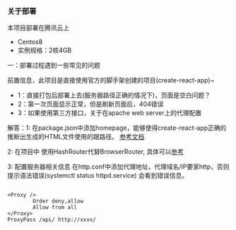### 关于部署

本项目部署在腾讯云上

- Centos8
- 实例规格：2核4GB

一：部署过程遇到一些常见的问题

前置信息，此项目是直接使用官方的脚手架创建的项目(create-react-app)~

- 1：直接打包后部署上去(服务器路径正确的情况下)，页面是空白问题？
- 2：第一次页面显示正常，但是刷新页面后，404错误
- 3：如果使用第三方接口，关于在apache web server上的代理配置

解答：1: 在package.json中添加homepage，能够使得create-react-app正确的推断出生成的HTML文件使用的跟路径。
     [参考文档](https://create-react-app.dev/docs/deployment/)

2: 在项目中 使用HashRouter代替BrowserRouter, 具体可以[参考](https://zhuanlan.zhihu.com/p/429860146)

3: 配置服务器相关信息 在http.conf中添加代理地址，代理域名/IP要家http，否则提示语法错误(systemctl status httpd.service) 会看到错误信息。
```

<Proxy />
        Order deny,allow
        Allow from all
</Proxy>
ProxyPass /api/ http://xxxx/

```